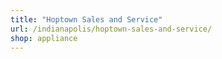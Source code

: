 ```yaml
---
title: "Hoptown Sales and Service"
url: /indianapolis/hoptown-sales-and-service/
shop: appliance
---
```

